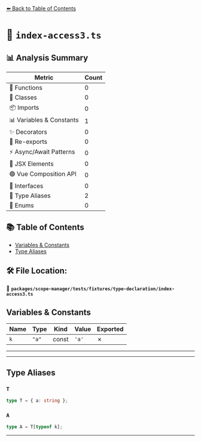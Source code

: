 [⬅️ Back to Table of Contents](../../../../../index.md)

# 📄 `index-access3.ts`

## 📊 Analysis Summary

| Metric | Count |
|--------|-------|
| 🔧 Functions | 0 |
| 🧱 Classes | 0 |
| 📦 Imports | 0 |
| 📊 Variables & Constants | 1 |
| ✨ Decorators | 0 |
| 🔄 Re-exports | 0 |
| ⚡ Async/Await Patterns | 0 |
| 💠 JSX Elements | 0 |
| 🟢 Vue Composition API | 0 |
| 📐 Interfaces | 0 |
| 📑 Type Aliases | 2 |
| 🎯 Enums | 0 |

## 📚 Table of Contents

- [Variables & Constants](#variables-constants)
- [Type Aliases](#type-aliases)

## 🛠️ File Location:
📂 **`packages/scope-manager/tests/fixtures/type-declaration/index-access3.ts`**

## Variables & Constants

| Name | Type | Kind | Value | Exported |
|------|------|------|-------|----------|
| `k` | `"a"` | const | `'a'` | ✗ |


---


---

## Type Aliases

### `T`

```ts
type T = { a: string };
```

### `A`

```ts
type A = T[typeof k];
```


---